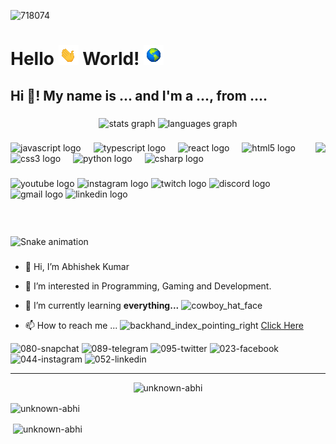 ![718074](https://user-images.githubusercontent.com/49164677/120083255-08a4e480-c0e5-11eb-986f-d1a9039b8bbb.png)
# Hello ![](waving.gif) World! ![](globe.gif)

<h2 align="left">Hi 👋! My name is ... and I'm a ..., from ....</h2>

###

<div align="center">
  <img src="https://github-readme-stats.vercel.app/api?username=maurodesouza&hide_title=false&hide_rank=false&show_icons=true&include_all_commits=true&count_private=true&disable_animations=false&theme=dracula&locale=en&hide_border=false" height="150" alt="stats graph"  />
  <img src="https://github-readme-stats.vercel.app/api/top-langs?username=maurodesouza&locale=en&hide_title=false&layout=compact&card_width=320&langs_count=5&theme=dracula&hide_border=false" height="150" alt="languages graph"  />
</div>

###

<img align="right" height="150" src="https://i.imgflip.com/65efzo.gif"  />

###

<div align="left">
  <img src="https://cdn.jsdelivr.net/gh/devicons/devicon/icons/javascript/javascript-original.svg" height="30" alt="javascript logo"  />
  <img width="12" />
  <img src="https://cdn.jsdelivr.net/gh/devicons/devicon/icons/typescript/typescript-original.svg" height="30" alt="typescript logo"  />
  <img width="12" />
  <img src="https://cdn.jsdelivr.net/gh/devicons/devicon/icons/react/react-original.svg" height="30" alt="react logo"  />
  <img width="12" />
  <img src="https://cdn.jsdelivr.net/gh/devicons/devicon/icons/html5/html5-original.svg" height="30" alt="html5 logo"  />
  <img width="12" />
  <img src="https://cdn.jsdelivr.net/gh/devicons/devicon/icons/css3/css3-original.svg" height="30" alt="css3 logo"  />
  <img width="12" />
  <img src="https://cdn.jsdelivr.net/gh/devicons/devicon/icons/python/python-original.svg" height="30" alt="python logo"  />
  <img width="12" />
  <img src="https://cdn.jsdelivr.net/gh/devicons/devicon/icons/csharp/csharp-original.svg" height="30" alt="csharp logo"  />
</div>

###

<div align="left">
  <img src="https://img.shields.io/static/v1?message=Youtube&logo=youtube&label=&color=FF0000&logoColor=white&labelColor=&style=for-the-badge" height="35" alt="youtube logo"  />
  <img src="https://img.shields.io/static/v1?message=Instagram&logo=instagram&label=&color=E4405F&logoColor=white&labelColor=&style=for-the-badge" height="35" alt="instagram logo"  />
  <img src="https://img.shields.io/static/v1?message=Twitch&logo=twitch&label=&color=9146FF&logoColor=white&labelColor=&style=for-the-badge" height="35" alt="twitch logo"  />
  <img src="https://img.shields.io/static/v1?message=Discord&logo=discord&label=&color=7289DA&logoColor=white&labelColor=&style=for-the-badge" height="35" alt="discord logo"  />
  <img src="https://img.shields.io/static/v1?message=Gmail&logo=gmail&label=&color=D14836&logoColor=white&labelColor=&style=for-the-badge" height="35" alt="gmail logo"  />
  <img src="https://img.shields.io/static/v1?message=LinkedIn&logo=linkedin&label=&color=0077B5&logoColor=white&labelColor=&style=for-the-badge" height="35" alt="linkedin logo"  />
</div>

###

<br clear="both">

<img src="https://raw.githubusercontent.com/maurodesouza/maurodesouza/output/snake.svg" alt="Snake animation" />

###


- 👋 Hi, I’m Abhishek Kumar
- 👀 I’m interested in Programming, Gaming and Development.
- 🌱 I’m currently learning **everything...** ![cowboy_hat_face](https://user-images.githubusercontent.com/49164677/120082934-4dc81700-c0e3-11eb-988f-41c4e8c6b777.gif)

- 📫 How to reach me ... ![backhand_index_pointing_right](https://user-images.githubusercontent.com/49164677/120083213-b237a600-c0e4-11eb-8c28-c340eb71f9b6.gif) [Click Here](https://linktr.ee/unknown_abhi)


![080-snapchat](https://user-images.githubusercontent.com/49164677/120084616-4d357d80-c0ef-11eb-88a8-3a4d1cb97c32.png)
![089-telegram](https://user-images.githubusercontent.com/49164677/120084617-4dce1400-c0ef-11eb-9945-6418d8456164.png)
![095-twitter](https://user-images.githubusercontent.com/49164677/120084618-4e66aa80-c0ef-11eb-905d-bba98ab6682b.png)
![023-facebook](https://user-images.githubusercontent.com/49164677/120084619-4eff4100-c0ef-11eb-8a75-bd4faf25c52e.png)
![044-instagram](https://user-images.githubusercontent.com/49164677/120084621-4eff4100-c0ef-11eb-9f55-a31cb0490677.png)
![052-linkedin](https://user-images.githubusercontent.com/49164677/120084622-4f97d780-c0ef-11eb-8698-c3470e1356e3.png)

---

<p align="center"> <img src="https://komarev.com/ghpvc/?username=unknown-abhi&label=Profile%20views&color=0e75b6&style=flat" alt="unknown-abhi" /> </p>

<p><img align="center" src="https://github-readme-stats.vercel.app/api/top-langs?username=unknown-abhi&show_icons=true&locale=en&layout=compact" alt="unknown-abhi" /></p>

<p>&nbsp;<img align="center" src="https://github-readme-stats.vercel.app/api?username=unknown-abhi&show_icons=true&locale=en" alt="unknown-abhi" /></p>

<!---
unknown-abhi/unknown-abhi is a ✨ special ✨ repository because its `README.md` (this file) appears on your GitHub profile.
You can click the Preview link to take a look at your changes.
--->
